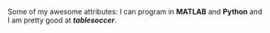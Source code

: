 Some of my awesome attributes:
I can program in __MATLAB__ and __Python__ and I am pretty good at _**tablesoccer**_.

